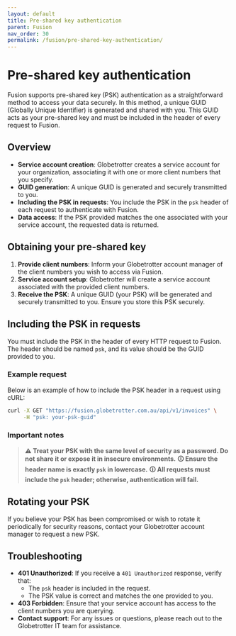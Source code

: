 ```yaml
---
layout: default
title: Pre-shared key authentication
parent: Fusion
nav_order: 30
permalink: /fusion/pre-shared-key-authentication/
---
```


# Pre-shared key authentication

Fusion supports pre-shared key (PSK) authentication as a straightforward method to access your data securely. In this method, a unique GUID (Globally Unique Identifier) is generated and shared with you. This GUID acts as your pre-shared key and must be included in the header of every request to Fusion.

## Overview

- **Service account creation**: Globetrotter creates a service account for your organization, associating it with one or more client numbers that you specify.
- **GUID generation**: A unique GUID is generated and securely transmitted to you.
- **Including the PSK in requests**: You include the PSK in the `psk` header of each request to authenticate with Fusion.
- **Data access**: If the PSK provided matches the one associated with your service account, the requested data is returned.

## Obtaining your pre-shared key

1. **Provide client numbers**: Inform your Globetrotter account manager of the client numbers you wish to access via Fusion.
2. **Service account setup**: Globetrotter will create a service account associated with the provided client numbers.
3. **Receive the PSK**: A unique GUID (your PSK) will be generated and securely transmitted to you. Ensure you store this PSK securely.

## Including the PSK in requests

You must include the PSK in the header of every HTTP request to Fusion. The header should be named `psk`, and its value should be the GUID provided to you.

### Example request

Below is an example of how to include the PSK header in a request using cURL:

```bash
curl -X GET "https://fusion.globetrotter.com.au/api/v1/invoices" \
     -H "psk: your-psk-guid"
```

### Important notes

> **⚠ Treat your PSK with the same level of security as a password. Do not share it or expose it in insecure environments.**
> **🛈 Ensure the header name is exactly `psk` in lowercase.**
> **🛈 All requests must include the `psk` header; otherwise, authentication will fail.**

## Rotating your PSK

If you believe your PSK has been compromised or wish to rotate it periodically for security reasons, contact your Globetrotter account manager to request a new PSK.

## Troubleshooting

- **401 Unauthorized**: If you receive a `401 Unauthorized` response, verify that:
  - The `psk` header is included in the request.
  - The PSK value is correct and matches the one provided to you.
- **403 Forbidden**: Ensure that your service account has access to the client numbers you are querying.
- **Contact support**: For any issues or questions, please reach out to the Globetrotter IT team for assistance.
